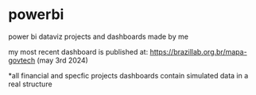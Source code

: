 # powerbi
power bi dataviz projects and dashboards made by me

my most recent dashboard is published at: https://brazillab.org.br/mapa-govtech (may 3rd 2024)

*all financial and specfic projects dashboards contain simulated data in a real structure
